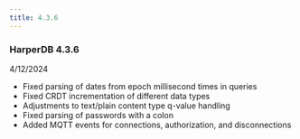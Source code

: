 ```yaml
---
title: 4.3.6
---
```


### HarperDB 4.3.6

4/12/2024

- Fixed parsing of dates from epoch millisecond times in queries
- Fixed CRDT incrementation of different data types
- Adjustments to text/plain content type q-value handling
- Fixed parsing of passwords with a colon
- Added MQTT events for connections, authorization, and disconnections
